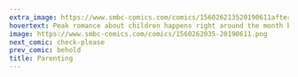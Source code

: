 ```yaml
---
extra_image: https://www.smbc-comics.com/comics/156026213520190611after.png
hovertext: Peak romance about children happens right around the month before pregnancy.
image: https://www.smbc-comics.com/comics/1560262035-20190611.png
next_comic: check-please
prev_comic: behold
title: Parenting
---
```


